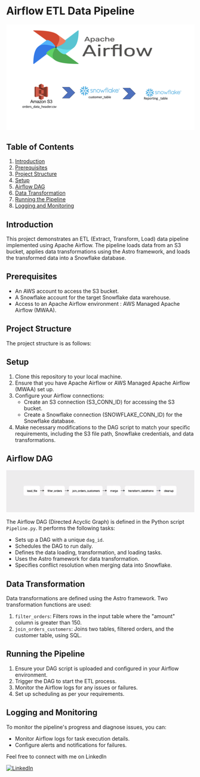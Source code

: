 # Airflow ETL Data Pipeline
![Airflow](https://github.com/M0hamedIbrahim1/Airflow-Data-Pipeline/blob/main/images/AIRFLOW.png)

## Table of Contents
1. [Introduction](#introduction)
2. [Prerequisites](#prerequisites)
3. [Project Structure](#project-structure)
4. [Setup](#setup)
5. [Airflow DAG](#airflow-dag)
6. [Data Transformation](#data-transformation)
7. [Running the Pipeline](#running-the-pipeline)
8. [Logging and Monitoring](#logging-and-monitoring)



## Introduction
This project demonstrates an ETL (Extract, Transform, Load) data pipeline implemented using Apache Airflow. The pipeline loads data from an S3 bucket, applies data transformations using the Astro framework, and loads the transformed data into a Snowflake database.

## Prerequisites

- An AWS account to access the S3 bucket.
- A Snowflake account for the target Snowflake data warehouse.
- Access to an Apache Airflow environment : AWS Managed Apache Airflow (MWAA).

## Project Structure
The project structure is as follows:


## Setup
1. Clone this repository to your local machine.
2. Ensure that you have Apache Airflow or AWS Managed Apache Airflow (MWAA) set up.
3. Configure your Airflow connections:
   - Create an S3 connection (S3_CONN_ID) for accessing the S3 bucket.
   - Create a Snowflake connection (SNOWFLAKE_CONN_ID) for the Snowflake database.
4. Make necessary modifications to the DAG script to match your specific requirements, including the S3 file path, Snowflake credentials, and data transformations.

## Airflow DAG
![dag](https://github.com/M0hamedIbrahim1/Airflow-Data-Pipeline/blob/main/images/Screenshot_1.png)

The Airflow DAG (Directed Acyclic Graph) is defined in the Python script `Pipeline.py`. It performs the following tasks:
- Sets up a DAG with a unique `dag_id`.
- Schedules the DAG to run daily.
- Defines the data loading, transformation, and loading tasks.
- Uses the Astro framework for data transformation.
- Specifies conflict resolution when merging data into Snowflake.

## Data Transformation
Data transformations are defined using the Astro framework. Two transformation functions are used:
1. `filter_orders`: Filters rows in the input table where the "amount" column is greater than 150.
2. `join_orders_customers`: Joins two tables, filtered orders, and the customer table, using SQL.

## Running the Pipeline
1. Ensure your DAG script is uploaded and configured in your Airflow environment.
2. Trigger the DAG to start the ETL process.
3. Monitor the Airflow logs for any issues or failures.
4. Set up scheduling as per your requirements.

## Logging and Monitoring
To monitor the pipeline's progress and diagnose issues, you can:
- Monitor Airflow logs for task execution details.
- Configure alerts and notifications for failures.

Feel free to connect with me on LinkedIn

[![LinkedIn](https://img.shields.io/badge/Connect%20on-LinkedIn-blue?style=for-the-badge&logo=linkedin)](https://www.linkedin.com/in/mohamed-ibrahim-513531202/)
